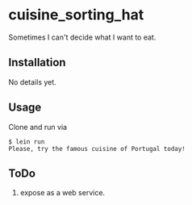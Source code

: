 # cuisine_sorting_hat

Sometimes I can't decide what I want to eat.

## Installation

No details yet.

## Usage

Clone and run via

```shell
$ lein run
Please, try the famous cuisine of Portugal today!
```


## ToDo

1. expose as a web service.
